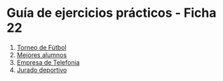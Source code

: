 # Guía de ejercicios prácticos - Ficha 22

1. [Torneo de Fútbol](G22-Ej01.md)
2. [Mejores alumnos](G22-Ej02.md)
3. [Empresa de Telefonia](G22-Ej03.md)
4. [Jurado deportivo](G22-Ej04.md)
